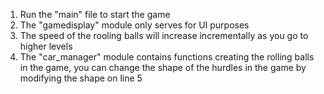 1. Run the "main" file to start the game
2. The "gamedisplay" module only serves for UI purposes
3. The speed of the rooling balls will increase incrementally as you go to higher levels
4. The "car_manager" module contains functions creating the rolling balls in the game, you can change the shape of the hurdles in the game by modifying the shape on line 5
